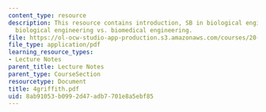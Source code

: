```yaml
---
content_type: resource
description: This resource contains introduction, SB in biological engineering, and
  biological engineering vs. biomedical engineering.
file: https://ol-ocw-studio-app-production.s3.amazonaws.com/courses/20-010j-introduction-to-bioengineering-be-010j-spring-2006/8ab91053b0992d47adb7701e8a5ebf85_4griffith.pdf
file_type: application/pdf
learning_resource_types:
- Lecture Notes
parent_title: Lecture Notes
parent_type: CourseSection
resourcetype: Document
title: 4griffith.pdf
uid: 8ab91053-b099-2d47-adb7-701e8a5ebf85
---
```

